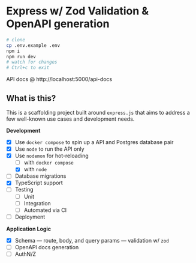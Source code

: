 # Express w/ Zod Validation & OpenAPI generation

```bash
# clone
cp .env.example .env
npm i
npm run dev
# watch for changes
# Ctrl+c to exit
```

API docs @ http://localhost:5000/api-docs

## What is this?

This is a scaffolding project built around `express.js` that aims to address a few well-known use cases and development needs.

**Development**

- [x] Use `docker compose` to spin up a API and Postgres database pair
- [x] Use `node` to run the API only
- [x] Use `nodemon` for hot-reloading
  - [ ] with `docker compose`
  - [x] with `node`
- [ ] Database migrations
- [x] TypeScript support
- [ ] Testing
  - [ ] Unit
  - [ ] Integration
  - [ ] Automated via CI
- [ ] Deployment

**Application Logic**

- [x] Schema — route, body, and query params — validation w/ `zod`
- [ ] OpenAPI docs generation
- [ ] AuthN/Z
